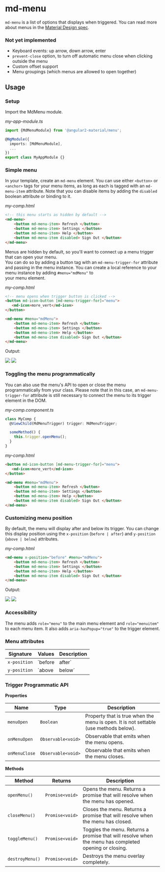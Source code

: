 # md-menu

`md-menu` is a list of options that displays when triggered.  You can read more about menus in the 
[Material Design spec](https://material.google.com/components/menus.html).

### Not yet implemented

- Keyboard events: up arrow, down arrow, enter
- `prevent-close` option, to turn off automatic menu close when clicking outside the menu
- Custom offset support
- Menu groupings (which menus are allowed to open together)

## Usage

### Setup

Import the MdMenu module.

*my-app-module.ts*
```ts
import {MdMenuModule} from '@angular2-material/menu';

@NgModule({
  imports: [MdMenuModule],
  ...
})
export class MyAppModule {}
```

### Simple menu

In your template, create an `md-menu` element. You can use either `<button>` or `<anchor>` tags for 
your menu items, as long as each is tagged with an `md-menu-item` attribute. Note that you can 
disable items by adding the `disabled` boolean attribute or binding to it.

*my-comp.html*
```html
<!-- this menu starts as hidden by default -->
<md-menu>
    <button md-menu-item> Refresh </button>
    <button md-menu-item> Settings </button>
    <button md-menu-item> Help </button>
    <button md-menu-item disabled> Sign Out </button>
</md-menu>
```

Menus are hidden by default, so you'll want to connect up a menu trigger that can open your menu.  
You can do so by adding a button tag with an `md-menu-trigger-for` attribute and passing in the menu 
instance.  You can create a local reference to your menu instance by adding `#menu="mdMenu"` to  
your menu element.

*my-comp.html*
```html
<!-- menu opens when trigger button is clicked -->
<button md-icon-button [md-menu-trigger-for]="menu">
   <md-icon>more_vert</md-icon>
</button>

<md-menu #menu="mdMenu">
    <button md-menu-item> Refresh </button>
    <button md-menu-item> Settings </button>
    <button md-menu-item> Help </button>
    <button md-menu-item disabled> Sign Out </button>
</md-menu>
```

Output:

<img src="https://material.angularjs.org/material2_assets/menu/default_closed.png">
<img src="https://material.angularjs.org/material2_assets/menu/default_open.png">

### Toggling the menu programmatically

You can also use the menu's API to open or close the menu programmatically from your class. Please 
note that in this case, an `md-menu-trigger-for` attribute is still necessary to connect 
the menu to its trigger element in the DOM.
  
*my-comp.component.ts*
```ts
class MyComp {
  @ViewChild(MdMenuTrigger) trigger: MdMenuTrigger;

  someMethod() {
    this.trigger.openMenu();
  }
}
```

*my-comp.html*
```html
<button md-icon-button [md-menu-trigger-for]="menu">
   <md-icon>more_vert</md-icon>
</button>

<md-menu #menu="mdMenu">
    <button md-menu-item> Refresh </button>
    <button md-menu-item> Settings </button>
    <button md-menu-item> Help </button>
    <button md-menu-item disabled> Sign Out </button>
</md-menu>
```

### Customizing menu position

By default, the menu will display after and below its trigger.  You can change this display position 
using the `x-position` (`before | after`) and `y-position` (`above | below`) attributes.  

*my-comp.html*
```html
<md-menu x-position="before" #menu="mdMenu">
    <button md-menu-item> Refresh </button>
    <button md-menu-item> Settings </button>
    <button md-menu-item> Help </button>
    <button md-menu-item disabled> Sign Out </button>
</md-menu>
```

Output:

<img src="https://material.angularjs.org/material2_assets/menu/before_closed.png">
<img src="https://material.angularjs.org/material2_assets/menu/before_open.png">

### Accessibility

The menu adds `role="menu"` to the main menu element and `role="menuitem"` to each menu item. It 
also adds `aria-hasPopup="true"` to the trigger element. 

### Menu attributes

| Signature | Values | Description |
| --- | --- | --- |
| `x-position` | `before | after` | The horizontal position of the menu in relation to the trigger. Defaults to `after`. | 
| `y-position` | `above | below` | The vertical position of the menu in relation to the trigger. Defaults to `below`. |
 
### Trigger Programmatic API

**Properties**

| Name | Type | Description |
| --- | --- | --- |
| `menuOpen` | `Boolean` | Property that is true when the menu is open. It is not settable (use methods below). | 
| `onMenuOpen` | `Observable<void>` | Observable that emits when the menu opens. | 
| `onMenuClose` | `Observable<void>` | Observable that emits when the menu closes. | 

**Methods**

| Method | Returns | Description |
| --- | --- | --- |
| `openMenu()` | `Promise<void>` | Opens the menu. Returns a promise that will resolve when the menu has opened. |
| `closeMenu()` | `Promise<void>` | Closes the menu. Returns a promise that will resolve when the menu has closed. |
| `toggleMenu()` | `Promise<void>` | Toggles the menu. Returns a promise that will resolve when the menu has completed opening or closing. |  
| `destroyMenu()` | `Promise<void>` | Destroys the menu overlay completely. 
  


